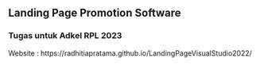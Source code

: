 ## Landing Page Promotion Software

### Tugas untuk Adkel RPL 2023


<p>Website : https://radhitiapratama.github.io/LandingPageVisualStudio2022/<p/>
